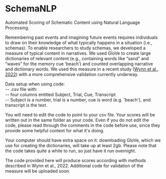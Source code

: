 # SchemaNLP
Automated Scoring of Schematic Content using Natural Language Processing.

Remembering past events and imagining future events requires individuals to draw on their knowledge of what typically happens in a situation (i.e., schemas). To enable researchers to study schemas, we developed a measure of typical content in narratives. We used GloVe to create large dictionaries of relevant content (e.g., containing words like “sand” and “waves” for the memory cue ‘beach’) and counted overlapping narrative and dictionary words. We used this measure in a recent study ([Wynn et al., 2022](https://www.sciencedirect.com/science/article/pii/S1053810022000344?casa_token=x0LIK_gDaRsAAAAA:6LItAH6udi70-SEGwkJ3i3QAlHiqvzMIz9cPwRVPGzZch0Wgb-Ucf49ktBYPjMs4mdY9lSv-mQ)) with a more comprehensive validation currently underway.

Data setup when using code:  
 -- .csv file with:  
   -- four columns entitled Subject, Trial,	Cue, Transcript  
   -- Subject is a number, trial is a number, cue is word (e.g. 'beach'), and transcript is the text.  
 
You will need to edit the code to point to your csv file. Your scores will be written out in the same folder as your code.
Even if you do not edit the code, please read through the comments in the code before use, since they provide some helpful context for what it's doing.

Your computer should have extra space on it: downloading GloVe, which we use for creating the dictionaries, will take up at least 2gb. Please note that the code takes quite a while to run, so just have it run overnight.

The code provided here will produce scores according with methods described in Wynn et al., 2022. Additional code for validation of the measure will be uploaded soon.
